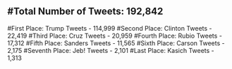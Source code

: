 #Total Number of Tweets: 192,842 
---
#First Place: Trump Tweets - 114,999
#Second Place: Clinton Tweets - 22,419
#Third Place: Cruz Tweets - 20,959
#Fourth Place: Rubio Tweets - 17,312
#Fifth Place: Sanders Tweets - 11,565
#Sixth Place: Carson Tweets - 2,175
#Seventh Place: Jeb! Tweets - 2,101
#Last Place: Kasich Tweets - 1,313
